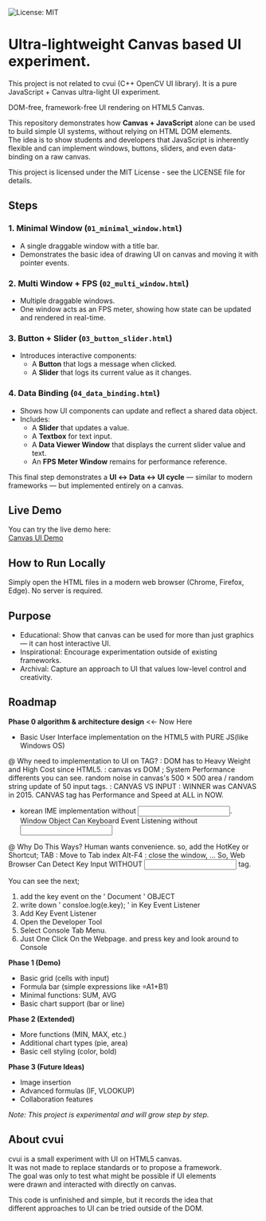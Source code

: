 ![License: MIT](https://img.shields.io/badge/License-MIT-yellow.svg)
# Ultra-lightweight Canvas  based UI experiment. 
This project is not related to cvui (C++ OpenCV UI library). It is a pure JavaScript + Canvas ultra-light UI experiment.

DOM-free, framework-free UI rendering on HTML5 Canvas.

This repository demonstrates how **Canvas + JavaScript** alone can be used to build simple UI systems, without relying on HTML DOM elements.  
The idea is to show students and developers that JavaScript is inherently flexible and can implement windows, buttons, sliders, and even data-binding on a raw canvas.

This project is licensed under the MIT License - see the LICENSE file for details.

## Steps

### 1. Minimal Window (`01_minimal_window.html`)
- A single draggable window with a title bar.
- Demonstrates the basic idea of drawing UI on canvas and moving it with pointer events.

### 2. Multi Window + FPS (`02_multi_window.html`)
- Multiple draggable windows.
- One window acts as an FPS meter, showing how state can be updated and rendered in real-time.

### 3. Button + Slider (`03_button_slider.html`)
- Introduces interactive components:
  - A **Button** that logs a message when clicked.
  - A **Slider** that logs its current value as it changes.

### 4. Data Binding (`04_data_binding.html`)
- Shows how UI components can update and reflect a shared data object.
- Includes:
  - A **Slider** that updates a value.
  - A **Textbox** for text input.
  - A **Data Viewer Window** that displays the current slider value and text.
  - An **FPS Meter Window** remains for performance reference.

This final step demonstrates a **UI ↔ Data ↔ UI cycle** — similar to modern frameworks — but implemented entirely on a canvas.

## Live Demo

You can try the live demo here:  
[Canvas UI Demo](https://lklslel.github.io/CVUI-DEMO/)

## How to Run Locally
Simply open the HTML files in a modern web browser (Chrome, Firefox, Edge). No server is required.

## Purpose
- Educational: Show that canvas can be used for more than just graphics — it can host interactive UI.
- Inspirational: Encourage experimentation outside of existing frameworks.
- Archival: Capture an approach to UI that values low-level control and creativity.

## Roadmap

**Phase 0 algorithm & architecture design** <<- Now Here

- Basic User Interface implementation on the HTML5 <CANVAS> with PURE JS(like Windows OS)

@ Why need to implementation to UI on <CANVAS> TAG?
: DOM has to Heavy Weight and High Cost since HTML5.
: canvas vs DOM ; System Performance differents you can see. random noise in canvas's 500 × 500 area / random string update of 50 input tags.
: CANVAS VS INPUT : WINNER was CANVAS in 2015. CANVAS tag has Performance and Speed at ALL in NOW.

- korean IME implementation without <INPUT>. Window Object Can Keyboard Event Listening without <INPUT>

@ Why Do This Ways? Human wants convenience.
so, add the HotKey or Shortcut;
TAB : Move to Tab index
Alt-F4 : close the window, ...
So, Web Browser Can Detect Key Input WITHOUT <input> tag.

You can see the next;

1. add the key event on the ' Document ' OBJECT
2. write down ' consloe.log(e.key); ' in Key Event Listener
3. Add Key Event Listener
4. Open the Developer Tool
5. Select Console Tab Menu.
6. Just One Click On the Webpage. and press key and look around to Console

**Phase 1 (Demo)**
- Basic grid (cells with input)
- Formula bar (simple expressions like =A1+B1)
- Minimal functions: SUM, AVG
- Basic chart support (bar or line)

**Phase 2 (Extended)**
- More functions (MIN, MAX, etc.)
- Additional chart types (pie, area)
- Basic cell styling (color, bold)

**Phase 3 (Future Ideas)**
- Image insertion
- Advanced formulas (IF, VLOOKUP)
- Collaboration features

*Note: This project is experimental and will grow step by step.*

## About cvui

cvui is a small experiment with UI on HTML5 canvas.  
It was not made to replace standards or to propose a framework.  
The goal was only to test what might be possible if UI elements  
were drawn and interacted with directly on canvas.  

This code is unfinished and simple, but it records the idea that  
different approaches to UI can be tried outside of the DOM.
